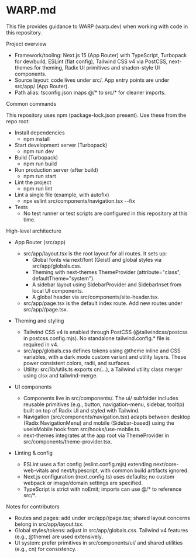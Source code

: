 # WARP.md

This file provides guidance to WARP (warp.dev) when working with code in this repository.

Project overview

- Framework/tooling: Next.js 15 (App Router) with TypeScript, Turbopack for dev/build, ESLint (flat config), Tailwind CSS v4 via PostCSS, next-themes for theming, Radix UI primitives and shadcn-style UI components.
- Source layout: code lives under src/. App entry points are under src/app/ (App Router).
- Path alias: tsconfig.json maps @/* to src/* for cleaner imports.

Common commands

This repository uses npm (package-lock.json present). Use these from the repo root:

- Install dependencies
  - npm install
- Start development server (Turbopack)
  - npm run dev
- Build (Turbopack)
  - npm run build
- Run production server (after build)
  - npm run start
- Lint the project
  - npm run lint
- Lint a single file (example, with autofix)
  - npx eslint src/components/navigation.tsx --fix
- Tests
  - No test runner or test scripts are configured in this repository at this time.

High-level architecture

- App Router (src/app)
  - src/app/layout.tsx is the root layout for all routes. It sets up:
    - Global fonts via next/font (Geist) and global styles via src/app/globals.css.
    - Theming with next-themes ThemeProvider (attribute="class", defaultTheme="system").
    - A sidebar layout using SidebarProvider and SidebarInset from local UI components.
    - A global header via src/components/site-header.tsx.
  - src/app/page.tsx is the default index route. Add new routes under src/app/<route>/page.tsx.

- Theming and styling
  - Tailwind CSS v4 is enabled through PostCSS (@tailwindcss/postcss in postcss.config.mjs). No standalone tailwind.config.* file is required in v4.
  - src/app/globals.css defines tokens using @theme inline and CSS variables, with a dark mode custom variant and utility layers. These power consistent colors, radii, and surfaces.
  - Utility: src/lib/utils.ts exports cn(...), a Tailwind utility class merger using clsx and tailwind-merge.

- UI components
  - Components live in src/components/. The ui/ subfolder includes reusable primitives (e.g., button, navigation-menu, sidebar, tooltip) built on top of Radix UI and styled with Tailwind.
  - Navigation (src/components/navigation.tsx) adapts between desktop (Radix NavigationMenu) and mobile (Sidebar-based) using the useIsMobile hook from src/hooks/use-mobile.ts.
  - next-themes integrates at the app root via ThemeProvider in src/components/theme-provider.tsx.

- Linting & config
  - ESLint uses a flat config (eslint.config.mjs) extending next/core-web-vitals and next/typescript, with common build artifacts ignored.
  - Next.js configuration (next.config.ts) uses defaults; no custom webpack or image/domain settings are specified.
  - TypeScript is strict with noEmit; imports can use @/* to reference src/*.

Notes for contributors

- Routes and pages: add under src/app/<route>/page.tsx; shared layout concerns belong in src/app/layout.tsx.
- Global styles/tokens: adjust in src/app/globals.css. Tailwind v4 features (e.g., @theme) are used extensively.
- UI system: prefer primitives in src/components/ui/ and shared utilities (e.g., cn) for consistency.

